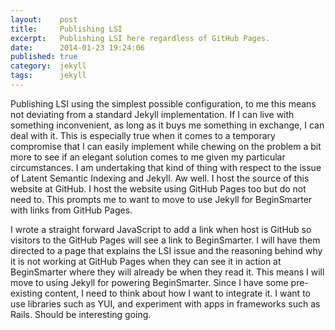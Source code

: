 ```yaml
---
layout:    post
title:     Publishing LSI
excerpt:   Publishing LSI here regardless of GitHub Pages.
date:      2014-01-23 19:24:06
published: true
category:  jekyll
tags:      jekyll
---
```


Publishing LSI using the simplest possible configuration, to me this means not deviating from a standard Jekyll implementation. If I can live with something inconvenient, as long as it buys me something in exchange, I can deal with it. This is especially true when it comes to a temporary compromise that I can easily implement while chewing on the problem a bit more to see if an elegant solution comes to me given my particular circumstances. I am undertaking that kind of thing with respect to the issue of Latent Semantic Indexing and Jekyll. Aw well. I host the source of this website at GitHub. I host the website using GitHub Pages too but do not need to. This prompts me to want to move to use Jekyll for BeginSmarter with links from GitHub Pages.

I wrote a straight forward JavaScript to add a link when host is GitHub so visitors to the GitHub Pages will see a link to BeginSmarter. I will have them directed to a page that explains the LSI issue and the reasoning behind why it is not working at GitHub Pages when they can see it in action at BeginSmarter where they will already be when they read it. This means I will move to using Jekyll for powering BeginSmarter. Since I have some pre-existing content, I need to think about how I want to integrate it. I want to use libraries such as YUI, and experiment with apps in frameworks such as Rails. Should be interesting going.
